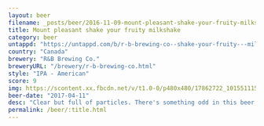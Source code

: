 ```yaml
---
layout: beer
filename: _posts/beer/2016-11-09-mount-pleasant-shake-your-fruity-milkshake.md
title: Mount pleasant shake your fruity milkshake
category: beer
untappd: "https://untappd.com/b/r-b-brewing-co--shake-your-fruity---milkshake-ipa/1842888"
country: "Canada"
brewery: "R&B Brewing Co."
breweryURL: "/brewery/r-b-brewing-co.html"
style: "IPA - American"
score: 9
img: https://scontent.xx.fbcdn.net/v/t1.0-0/p480x480/17862722_10155111575753745_6516307979807440219_n.jpg?oh=76c9521bddc31e593fb424d3c23392e6&oe=5AF238C5
beer-date: "2017-04-11"
desc: "Clear but full of particles. There's something odd in this beer, not bad just a flavour I can't pick out. Bitterness is completely overshadowed by the hops, just how I like my IPA"
permalink: /beer/:title.html
---
```

